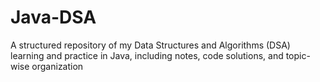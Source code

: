 # Java-DSA
A structured repository of my Data Structures and Algorithms (DSA) learning and practice in Java, including notes, code solutions, and topic-wise organization
